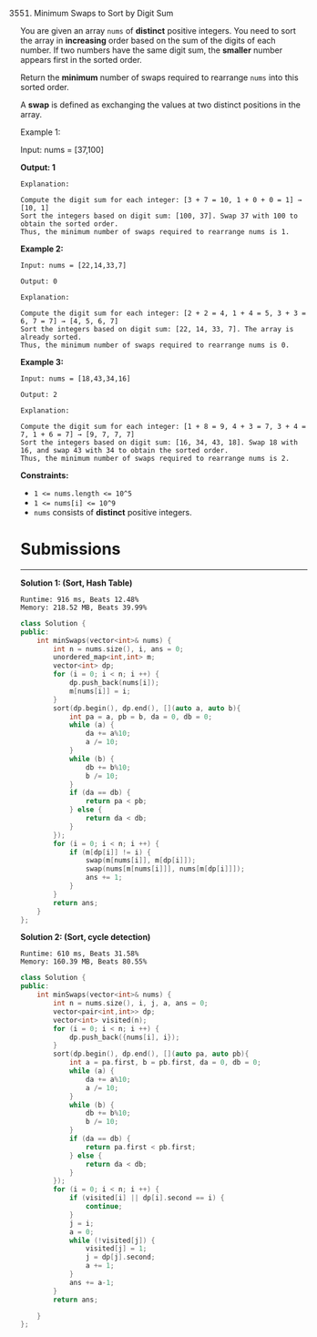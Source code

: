 3551. Minimum Swaps to Sort by Digit Sum

You are given an array `nums` of **distinct** positive integers. You need to sort the array in **increasing** order based on the sum of the digits of each number. If two numbers have the same digit sum, the **smaller** number appears first in the sorted order.

Return the **minimum** number of swaps required to rearrange `nums` into this sorted order.

A **swap** is defined as exchanging the values at two distinct positions in the array.

 

Example 1:

Input: nums = [37,100]

**Output: 1**
```
Explanation:

Compute the digit sum for each integer: [3 + 7 = 10, 1 + 0 + 0 = 1] → [10, 1]
Sort the integers based on digit sum: [100, 37]. Swap 37 with 100 to obtain the sorted order.
Thus, the minimum number of swaps required to rearrange nums is 1.
```

**Example 2:**
```
Input: nums = [22,14,33,7]

Output: 0

Explanation:

Compute the digit sum for each integer: [2 + 2 = 4, 1 + 4 = 5, 3 + 3 = 6, 7 = 7] → [4, 5, 6, 7]
Sort the integers based on digit sum: [22, 14, 33, 7]. The array is already sorted.
Thus, the minimum number of swaps required to rearrange nums is 0.
```

**Example 3:**
```
Input: nums = [18,43,34,16]

Output: 2

Explanation:

Compute the digit sum for each integer: [1 + 8 = 9, 4 + 3 = 7, 3 + 4 = 7, 1 + 6 = 7] → [9, 7, 7, 7]
Sort the integers based on digit sum: [16, 34, 43, 18]. Swap 18 with 16, and swap 43 with 34 to obtain the sorted order.
Thus, the minimum number of swaps required to rearrange nums is 2.
```

**Constraints:**

* `1 <= nums.length <= 10^5`
* `1 <= nums[i] <= 10^9`
* `nums` consists of **distinct** positive integers.

# Submissions
---
**Solution 1: (Sort, Hash Table)**
```
Runtime: 916 ms, Beats 12.48%
Memory: 218.52 MB, Beats 39.99%
```
```c++
class Solution {
public:
    int minSwaps(vector<int>& nums) {
        int n = nums.size(), i, ans = 0;
        unordered_map<int,int> m;
        vector<int> dp;
        for (i = 0; i < n; i ++) {
            dp.push_back(nums[i]);
            m[nums[i]] = i;
        }
        sort(dp.begin(), dp.end(), [](auto a, auto b){
            int pa = a, pb = b, da = 0, db = 0;
            while (a) {
                da += a%10;
                a /= 10;
            }
            while (b) {
                db += b%10;
                b /= 10;
            }
            if (da == db) {
                return pa < pb;
            } else {
                return da < db;
            }
        });
        for (i = 0; i < n; i ++) {
            if (m[dp[i]] != i) {
                swap(m[nums[i]], m[dp[i]]);
                swap(nums[m[nums[i]]], nums[m[dp[i]]]);
                ans += 1;
            }
        }
        return ans;
    }
};
```

**Solution 2: (Sort, cycle detection)**
```
Runtime: 610 ms, Beats 31.58%
Memory: 160.39 MB, Beats 80.55%
```
```c++
class Solution {
public:
    int minSwaps(vector<int>& nums) {
        int n = nums.size(), i, j, a, ans = 0;
        vector<pair<int,int>> dp;
        vector<int> visited(n);
        for (i = 0; i < n; i ++) {
            dp.push_back({nums[i], i});
        }
        sort(dp.begin(), dp.end(), [](auto pa, auto pb){
            int a = pa.first, b = pb.first, da = 0, db = 0;
            while (a) {
                da += a%10;
                a /= 10;
            }
            while (b) {
                db += b%10;
                b /= 10;
            }
            if (da == db) {
                return pa.first < pb.first;
            } else {
                return da < db;
            }
        });
        for (i = 0; i < n; i ++) {
            if (visited[i] || dp[i].second == i) {
                continue;
            }
            j = i;
            a = 0;
            while (!visited[j]) {
                visited[j] = 1;
                j = dp[j].second;
                a += 1;
            }
            ans += a-1;
        }
        return ans;

    }
};
```
